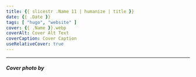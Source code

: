 ```yaml
---
title: {{ slicestr .Name 11 | humanize | title }}
date: {{ .Date }}
tags: [ "hugo", "website" ]
cover: {{ .Name }}.webp
coverAlt: Cover Alt Text
coverCaption: Cover Caption
useRelativeCover: true
---
```


---

##### Cover photo by
